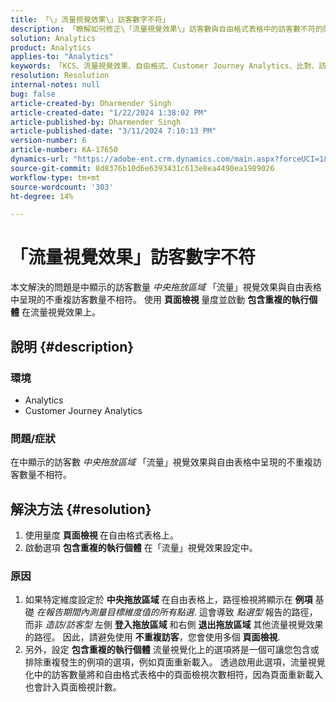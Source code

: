 ```yaml
---
title: 「\」流量視覺效果\」訪客數字不符」
description: 「瞭解如何修正\「流量視覺效果\」訪客數與自由格式表格中的訪客數不符的問題。 使用量度頁面檢視功能。」
solution: Analytics
product: Analytics
applies-to: "Analytics"
keywords: 「KCS、流量視覺效果、自由格式、Customer Journey Analytics、比對、訪客」
resolution: Resolution
internal-notes: null
bug: false
article-created-by: Dharmender Singh
article-created-date: "1/22/2024 1:38:02 PM"
article-published-by: Dharmender Singh
article-published-date: "3/11/2024 7:10:13 PM"
version-number: 6
article-number: KA-17650
dynamics-url: "https://adobe-ent.crm.dynamics.com/main.aspx?forceUCI=1&pagetype=entityrecord&etn=knowledgearticle&id=60433671-2bb9-ee11-a569-6045bd006149"
source-git-commit: 8d8376b10d6e6393431c613e8ea4490ea1989026
workflow-type: tm+mt
source-wordcount: '303'
ht-degree: 14%

---
```


# 「流量視覺效果」訪客數字不符


本文解決的問題是中顯示的訪客數量 *中央拖放區域* 「流量」視覺效果與自由表格中呈現的不重複訪客數量不相符。 使用 <b>頁面檢視 </b>量度並啟動 <b>包含重複的執行個體</b> 在流量視覺效果上。

## 說明 {#description}


### <b>環境</b>

- Analytics
- Customer Journey Analytics




### <b>問題/症狀</b>

在中顯示的訪客數 *中央拖放區域* 「流量」視覺效果與自由表格中呈現的不重複訪客數量不相符。


## 解決方法 {#resolution}


1. 使用量度 <b>頁面檢視 </b>在自由格式表格上。
2. 啟動選項 <b>包含重複的執行個體</b> 在「流量」視覺效果設定中。


### 原因

1. 如果特定維度設定於 <b>中央拖放區域</b> 在自由表格上，路徑檢視將顯示在 <b>例項</b> 基礎 *在報告期間內測量目標維度值的所有點選*. 這會導致 *點選型* 報告的路徑，而非 *造訪/訪客型* 左側 <b>登入拖放區域</b> 和右側 <b>退出拖放區域</b> 其他流量視覺效果的路徑。 因此，請避免使用 <b>不重複訪客</b>，您會使用多個 <b>頁面檢視</b>.
2. 另外，設定 <b>包含重複的執行個體</b> 流量視覺化上的選項將是一個可讓您包含或排除重複發生的例項的選項，例如頁面重新載入。 透過啟用此選項，流量視覺化中的訪客數量將和自由格式表格中的頁面檢視次數相符，因為頁面重新載入也會計入頁面檢視計數。

